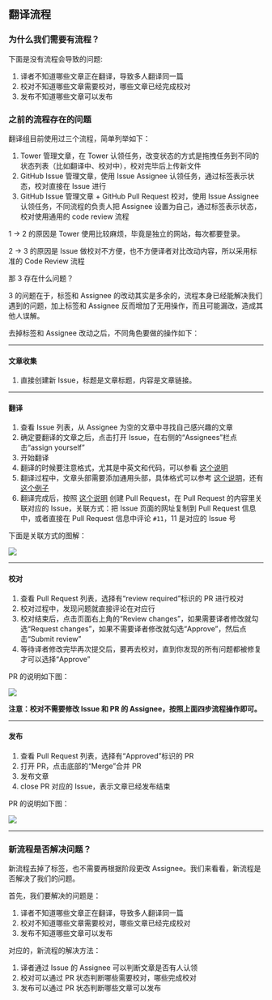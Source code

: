 ## 翻译流程

### 为什么我们需要有流程？

下面是没有流程会导致的问题:

1. 译者不知道哪些文章正在翻译，导致多人翻译同一篇
2. 校对不知道哪些文章需要校对，哪些文章已经完成校对
3. 发布不知道哪些文章可以发布

### 之前的流程存在的问题

翻译组目前使用过三个流程，简单列举如下：

1. Tower 管理文章，在 Tower 认领任务，改变状态的方式是拖拽任务到不同的状态列表（比如翻译中、校对中），校对完毕后上传新文件
2. GitHub Issue 管理文章，使用 Issue Assignee 认领任务，通过标签表示状态，校对直接在 Issue 进行
3. GitHub Issue 管理文章 + GitHub Pull Request 校对，使用 Issue Assignee 认领任务，不同流程的负责人把 Assignee 设置为自己，通过标签表示状态，校对使用通用的 code review 流程

1 -> 2 的原因是 Tower 使用比较麻烦，毕竟是独立的网站，每次都要登录。

2 -> 3 的原因是 Issue 做校对不方便，也不方便译者对比改动内容，所以采用标准的 Code Review 流程

那 3 存在什么问题？

3 的问题在于，标签和 Assignee 的改动其实是多余的，流程本身已经能解决我们遇到的问题，加上标签和 Assignee 反而增加了无用操作，而且可能漏改，造成其他人误解。

去掉标签和 Assignee 改动之后，不同角色要做的操作如下：

---

#### 文章收集

1. 直接创建新 Issue，标题是文章标题，内容是文章链接。

---

#### 翻译

1. 查看 Issue 列表，从 Assignee 为空的文章中寻找自己感兴趣的文章
2. 确定要翻译的文章之后，点击打开 Issue，在右侧的“Assignees”栏点击“assign yourself”
3. 开始翻译
4. 翻译的时候要注意格式，尤其是中英文和代码，可以参看 [这个说明](https://github.com/SwiftGGTeam/translation/blob/master/SwiftGG%20%E6%8E%92%E7%89%88%E6%8C%87%E5%8D%97.md)
5. 翻译过程中，文章头部需要添加通用头部，具体格式可以参考 [这个说明](https://raw.githubusercontent.com/SwiftGGTeam/translation/master/%E4%B9%A6%E5%86%99%E8%A7%84%E8%8C%83%E5%8F%8ADemo/SwiftGG%E5%8D%9A%E6%96%87%E4%B9%A6%E5%86%99%E8%A7%84%E8%8C%83.md)，还有 [这个例子](https://raw.githubusercontent.com/SwiftGGTeam/translation/master/%E4%B9%A6%E5%86%99%E8%A7%84%E8%8C%83%E5%8F%8ADemo/20160726_simple-barcode-reader-app-swift.md)
6. 翻译完成后，按照 [这个说明](https://github.com/SwiftGGTeam/translation/blob/master/%E6%96%B0%E7%BF%BB%E8%AF%91%E6%B5%81%E7%A8%8BBeta.md#%E5%A6%82%E4%BD%95%E5%8F%91%E8%B5%B7-pull-request) 创建 Pull Request，在 Pull Request 的内容里关联对应的 Issue，关联方式：把 Issue 页面的网址复制到 Pull Request 信息中，或者直接在 Pull Request 信息中评论 `#11`，11 是对应的 Issue 号

下面是关联方式的图解：

![](https://i.imgur.com/WXgUcyv.jpg)

---

#### 校对

1. 查看 Pull Request 列表，选择有“review required”标识的 PR 进行校对
2. 校对过程中，发现问题就直接评论在对应行
3. 校对结束后，点击页面右上角的“Review changes”，如果需要译者修改就勾选“Request changes”，如果不需要译者修改就勾选“Approve”，然后点击“Submit review”
4. 等待译者修改完毕再次提交后，要再去校对，直到你发现的所有问题都被修复才可以选择“Approve”

PR 的说明如下图：

![](https://i.imgur.com/gIzotgL.png)

**注意：校对不需要修改 Issue 和 PR 的 Assignee，按照上面四步流程操作即可。**

---

#### 发布

1. 查看 Pull Request 列表，选择有“Approved”标识的 PR
2. 打开 PR，点击底部的“Merge”合并 PR
3. 发布文章
4. close PR 对应的 Issue，表示文章已经发布结束

PR 的说明如下图：

![](https://i.imgur.com/gIzotgL.png)

---

### 新流程是否解决问题？

新流程去掉了标签，也不需要再根据阶段更改 Assignee。我们来看看，新流程是否解决了我们的问题。

首先，我们要解决的问题是：

1. 译者不知道哪些文章正在翻译，导致多人翻译同一篇
2. 校对不知道哪些文章需要校对，哪些文章已经完成校对
3. 发布不知道哪些文章可以发布

对应的，新流程的解决方法：

1. 译者通过 Issue 的 Assignee 可以判断文章是否有人认领
2. 校对可以通过 PR 状态判断哪些需要校对，哪些完成校对
3. 发布可以通过 PR 状态判断哪些文章可以发布
